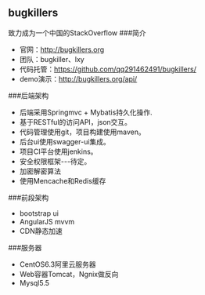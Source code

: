 ## bugkillers
致力成为一个中国的StackOverflow
###简介
* 官网：http://bugkillers.org
* 团队：bugkiller、lxy
* 代码托管：https://github.com/qq291462491/bugkillers/
* demo演示：http://bugkillers.org/api/

###后端架构
* 后端采用Springmvc + Mybatis持久化操作.
* 基于RESTful的访问API，json交互。
* 代码管理使用git，项目构建使用maven。
* 后台ui使用swagger-ui集成。
* 项目CI平台使用jenkins。
* 安全权限框架---待定。
* 加密解密算法
* 使用Mencache和Redis缓存

###前段架构
* bootstrap ui
* AngularJS mvvm
* CDN静态加速


###服务器
* CentOS6.3阿里云服务器
* Web容器Tomcat，Ngnix做反向
* Mysql5.5  
